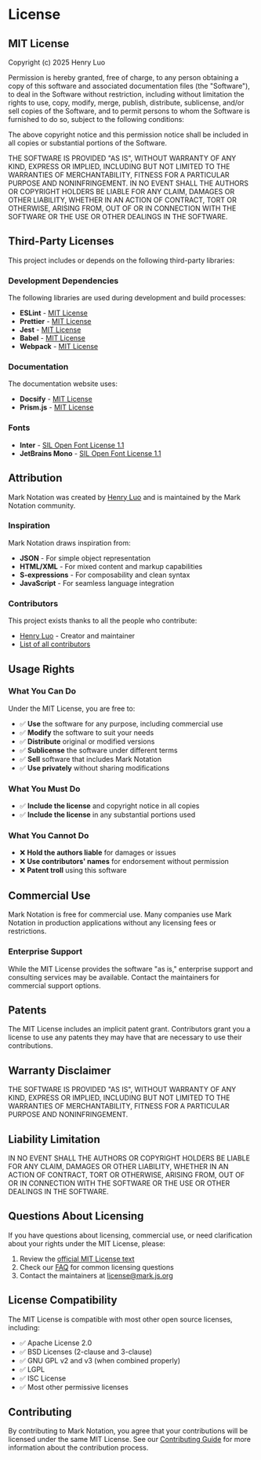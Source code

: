 # License

## MIT License

Copyright (c) 2025 Henry Luo

Permission is hereby granted, free of charge, to any person obtaining a copy
of this software and associated documentation files (the "Software"), to deal
in the Software without restriction, including without limitation the rights
to use, copy, modify, merge, publish, distribute, sublicense, and/or sell
copies of the Software, and to permit persons to whom the Software is
furnished to do so, subject to the following conditions:

The above copyright notice and this permission notice shall be included in all
copies or substantial portions of the Software.

THE SOFTWARE IS PROVIDED "AS IS", WITHOUT WARRANTY OF ANY KIND, EXPRESS OR
IMPLIED, INCLUDING BUT NOT LIMITED TO THE WARRANTIES OF MERCHANTABILITY,
FITNESS FOR A PARTICULAR PURPOSE AND NONINFRINGEMENT. IN NO EVENT SHALL THE
AUTHORS OR COPYRIGHT HOLDERS BE LIABLE FOR ANY CLAIM, DAMAGES OR OTHER
LIABILITY, WHETHER IN AN ACTION OF CONTRACT, TORT OR OTHERWISE, ARISING FROM,
OUT OF OR IN CONNECTION WITH THE SOFTWARE OR THE USE OR OTHER DEALINGS IN THE
SOFTWARE.

## Third-Party Licenses

This project includes or depends on the following third-party libraries:

### Development Dependencies

The following libraries are used during development and build processes:

- **ESLint** - [MIT License](https://github.com/eslint/eslint/blob/master/LICENSE)
- **Prettier** - [MIT License](https://github.com/prettier/prettier/blob/main/LICENSE)
- **Jest** - [MIT License](https://github.com/facebook/jest/blob/main/LICENSE)
- **Babel** - [MIT License](https://github.com/babel/babel/blob/main/LICENSE)
- **Webpack** - [MIT License](https://github.com/webpack/webpack/blob/main/LICENSE)

### Documentation

The documentation website uses:

- **Docsify** - [MIT License](https://github.com/docsifyjs/docsify/blob/develop/LICENSE)
- **Prism.js** - [MIT License](https://github.com/PrismJS/prism/blob/master/LICENSE)

### Fonts

- **Inter** - [SIL Open Font License 1.1](https://github.com/rsms/inter/blob/master/LICENSE.txt)
- **JetBrains Mono** - [SIL Open Font License 1.1](https://github.com/JetBrains/JetBrainsMono/blob/master/OFL.txt)

## Attribution

Mark Notation was created by [Henry Luo](https://github.com/henry-luo) and is maintained by the Mark Notation community.

### Inspiration

Mark Notation draws inspiration from:

- **JSON** - For simple object representation
- **HTML/XML** - For mixed content and markup capabilities  
- **S-expressions** - For composability and clean syntax
- **JavaScript** - For seamless language integration

### Contributors

This project exists thanks to all the people who contribute:

- [Henry Luo](https://github.com/henry-luo) - Creator and maintainer
- [List of all contributors](https://github.com/henry-luo/mark/contributors)

## Usage Rights

### What You Can Do

Under the MIT License, you are free to:

- ✅ **Use** the software for any purpose, including commercial use
- ✅ **Modify** the software to suit your needs
- ✅ **Distribute** original or modified versions
- ✅ **Sublicense** the software under different terms
- ✅ **Sell** software that includes Mark Notation
- ✅ **Use privately** without sharing modifications

### What You Must Do

- ✅ **Include the license** and copyright notice in all copies
- ✅ **Include the license** in any substantial portions used

### What You Cannot Do

- ❌ **Hold the authors liable** for damages or issues
- ❌ **Use contributors' names** for endorsement without permission
- ❌ **Patent troll** using this software

## Commercial Use

Mark Notation is free for commercial use. Many companies use Mark Notation in production applications without any licensing fees or restrictions.

### Enterprise Support

While the MIT License provides the software "as is," enterprise support and consulting services may be available. Contact the maintainers for commercial support options.

## Patents

The MIT License includes an implicit patent grant. Contributors grant you a license to use any patents they may have that are necessary to use their contributions.

## Warranty Disclaimer

THE SOFTWARE IS PROVIDED "AS IS", WITHOUT WARRANTY OF ANY KIND, EXPRESS OR IMPLIED, INCLUDING BUT NOT LIMITED TO THE WARRANTIES OF MERCHANTABILITY, FITNESS FOR A PARTICULAR PURPOSE AND NONINFRINGEMENT.

## Liability Limitation

IN NO EVENT SHALL THE AUTHORS OR COPYRIGHT HOLDERS BE LIABLE FOR ANY CLAIM, DAMAGES OR OTHER LIABILITY, WHETHER IN AN ACTION OF CONTRACT, TORT OR OTHERWISE, ARISING FROM, OUT OF OR IN CONNECTION WITH THE SOFTWARE OR THE USE OR OTHER DEALINGS IN THE SOFTWARE.

## Questions About Licensing

If you have questions about licensing, commercial use, or need clarification about your rights under the MIT License, please:

1. Review the [official MIT License text](https://opensource.org/licenses/MIT)
2. Check our [FAQ](faq.md) for common licensing questions
3. Contact the maintainers at [license@mark.js.org](mailto:license@mark.js.org)

## License Compatibility

The MIT License is compatible with most other open source licenses, including:

- ✅ Apache License 2.0
- ✅ BSD Licenses (2-clause and 3-clause)
- ✅ GNU GPL v2 and v3 (when combined properly)
- ✅ LGPL
- ✅ ISC License
- ✅ Most other permissive licenses

## Contributing

By contributing to Mark Notation, you agree that your contributions will be licensed under the same MIT License. See our [Contributing Guide](contributing.md) for more information about the contribution process.
